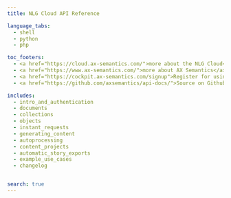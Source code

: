 ```yaml
---
title: NLG Cloud API Reference

language_tabs:
  - shell
  - python
  - php

toc_footers:
  - <a href="https://cloud.ax-semantics.com/">more about the NLG Cloud</a>
  - <a href="https://www.ax-semantics.com/">more about AX Semantics</a>
  - <a href="https://cockpit.ax-semantics.com/signup">Register for using our NLG Software </a>
  - <a href="https://github.com/axsemantics/api-docs/">Source on Github</a>

includes:
  - intro_and_authentication
  - documents
  - collections
  - objects
  - instant_requests
  - generating_content
  - autoprocessing
  - content_projects
  - automatic_story_exports
  - example_use_cases
  - changelog


search: true
---
```

